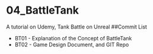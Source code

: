 # 04_BattleTank
A tutorial on Udemy, Tank Battle on Unreal
##Commit List
* BT01 - Explanation of the Concept of BattleTank
* BT02 - Game Design Document, and GIT Repo
